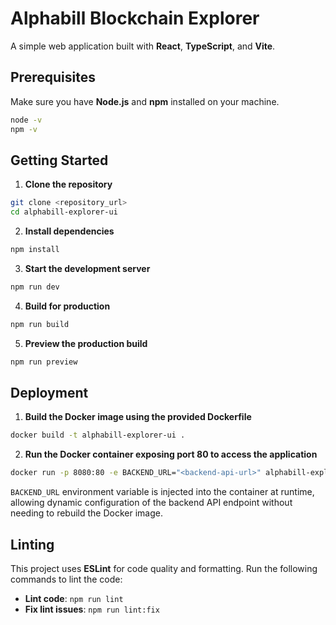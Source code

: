 # Alphabill Blockchain Explorer

A simple web application built with **React**, **TypeScript**, and **Vite**.

## Prerequisites

Make sure you have **Node.js** and **npm** installed on your machine.

```sh
node -v
npm -v
```

## Getting Started

1. **Clone the repository**

```sh
git clone <repository_url>
cd alphabill-explorer-ui
```

2. **Install dependencies**

```sh
npm install
```

3. **Start the development server**

```sh
npm run dev
```

4. **Build for production**

```sh
npm run build
```

5. **Preview the production build**

```sh
npm run preview
```

## Deployment

1. **Build the Docker image using the provided Dockerfile**

```sh
docker build -t alphabill-explorer-ui .
```

2. **Run the Docker container exposing port 80 to access the application**

```sh
docker run -p 8080:80 -e BACKEND_URL="<backend-api-url>" alphabill-explorer-ui
```

`BACKEND_URL` environment variable is injected into the container at runtime, allowing dynamic configuration of the backend API endpoint without needing to rebuild the Docker image.

## Linting

This project uses **ESLint** for code quality and formatting. Run the following commands to lint the code:

- **Lint code**: `npm run lint`
- **Fix lint issues**: `npm run lint:fix`
